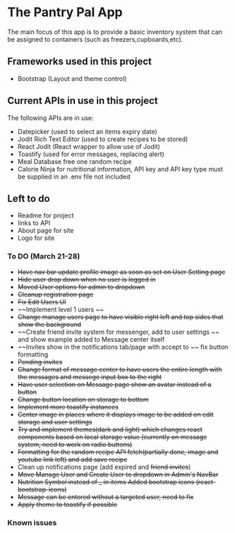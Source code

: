 # The Pantry Pal App
The main focus of this app is to provide a basic inventory system that can be assigned to containers (such as freezers,cupboards,etc). 

## Frameworks used in this project
- Bootstrap (Layout and theme control)

## Current APIs in use in this project
The following APIs are in use:
- Datepicker (used to select an items expiry date)
- Jodit Rich Text Editor (used to create recipes to be stored)
- React Jodit (React wrapper to allow use of Jodit)
- Toastify (used for error messages, replacing alert)
- Meal Database free one random recipe
- Calorie Ninja for nutritional information, API key and API key type must be supplied in an .env file not included

## Left to do
- Readme for project
- links to API
- About page for site
- Logo for site

### To DO (March 21-28)
- ~~Have nav bar update profile image as soon as set on User Setting page~~
- ~~Hide user drop down when no user is logged in~~
- ~~Moved User options for admin to dropdown~~
- ~~Cleanup registration page~~
- ~~Fix Edit Users UI~~
- ~~Implement level 1 users ~~
- ~~Change manage users page to have visible right left and top sides that show the background~~
- ~~Create friend invite system for messenger, add to user settings ~~ and show example added to Message center itself
- ~~Invites show in the notifications tab/page with accept to ~~ fix button formatting
- ~~Pending invites~~
- ~~Change format of message center to have users the entire length with the messages and messege input box to the right~~
- ~~Have user selection on Message page show an avatar instead of a button~~
- ~~Change button location on storage to bottom~~
- ~~Implement more toastify instances~~
- ~~Center image in places where it displays image to be added on edit storage and user settings~~
- ~~Try and implement themes(dark and light) which changes react components based on local storage value (currently on message system, need to work on radio buttons)~~
- ~~Formatting for the random recipe API fetch(partially done, image and youtube link left) and add save recipe~~
- Clean up notifications page (add expired and ~~friend invites~~)
- ~~Move Manage User and Create User to dropdown in Admin's NavBar~~
- ~~Nutrition Symbol instead of _ in items Added bootstrap icons (react-bootstrap-icons)~~
- ~~Message can be entered without a targeted user, need to fix~~
- ~~Apply theme to toastify if possible~~

### Known issues
